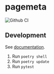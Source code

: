 # pagemeta

![Github CI](https://github.com/justmars/pagemeta/actions/workflows/main.yml/badge.svg)

## Development

See [documentation](https://justmars.github.io/pagemeta).

1. Run `poetry shell`
2. Run `poetry update`
3. Run `pytest`
